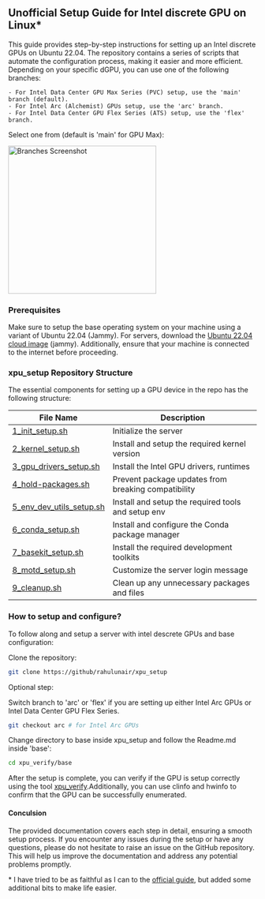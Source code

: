 ## Unofficial Setup Guide for Intel discrete GPU on Linux*

This guide provides step-by-step instructions for setting up an Intel discrete GPUs on Ubuntu 22.04. The repository contains a series of scripts that automate the configuration process, making it easier and more efficient. Depending on your specific dGPU, you can use one of the following branches:

    - For Intel Data Center GPU Max Series (PVC) setup, use the 'main' branch (default).
    - For Intel Arc (Alchemist) GPUs setup, use the 'arc' branch.
    - For Intel Data Center GPU Flex Series (ATS) setup, use the 'flex' branch.
    
Select one from (default is 'main' for GPU Max):
<p align="left">
  <img src="https://user-images.githubusercontent.com/786476/234941539-fa4d3a30-5e5d-4888-990e-8cf13766abe5.png" width="300" alt="Branches Screenshot">
</p>



### Prerequisites

Make sure to setup the base operating system on your machine using a variant of Ubuntu 22.04 (Jammy). For servers, download the [Ubuntu 22.04 cloud image](https://cloud-images.ubuntu.com/jammy/current/) (jammy). Additionally, ensure that your machine is connected to the internet before proceeding.

### xpu\_setup Repository Structure

The essential components for setting up a GPU device in the repo has the following structure:

| File Name                  | Description                                      |
|---------------------------|--------------------------------------------------|
| [1_init_setup.sh](https://github.com/rahulunair/xpu_setup/blob/main/base/1_init_setup.sh)           | Initialize the server     |
| [2_kernel_setup.sh](https://github.com/rahulunair/xpu_setup/blob/main/base/2_kernel_setup.sh)         | Install and setup the required kernel version    |
| [3_gpu_drivers_setup.sh](https://github.com/rahulunair/xpu_setup/blob/main/base/3_gpu_drivers_setup.sh)    | Install  the Intel GPU drivers, runtimes      |
| [4_hold-packages.sh](https://github.com/rahulunair/xpu_setup/blob/main/base/4_hold-packages.sh)        | Prevent package updates from breaking compatibility |
| [5_env_dev_utils_setup.sh](https://github.com/rahulunair/xpu_setup/blob/main/base/5_env_dev_utils_setup.sh)  | Install and setup the required tools and setup env|
| [6_conda_setup.sh](https://github.com/rahulunair/xpu_setup/blob/main/base/6_conda_setup.sh)          | Install and configure the Conda package manager  |
| [7_basekit_setup.sh](https://github.com/rahulunair/xpu_setup/blob/main/base/7_basekit_setup.sh)        | Install the required development toolkits        |
| [8_motd_setup.sh](https://github.com/rahulunair/xpu_setup/blob/main/base/8_motd_setup.sh)           | Customize the server login message               |
| [9_cleanup.sh](https://github.com/rahulunair/xpu_setup/blob/main/base/9_cleanup.sh)              | Clean up any unnecessary packages and files      |


### How to setup and configure?

To follow along and setup a server with intel descrete GPUs and base configuration:

Clone the repository:

```bash
git clone https://github/rahulunair/xpu_setup
```
Optional step:

Switch branch to 'arc' or 'flex' if you are setting up either Intel Arc GPUs or Intel Data Center GPU Flex Series.

```bash
git checkout arc # for Intel Arc GPUs
```
Change directory to base inside xpu\_setup and follow the Readme.md inside 'base':

```bash
cd xpu_verify/base
```

After the setup is complete, you can verify if the GPU is setup correctly using the tool [xpu\_verify](https://github.com/rahulunair/xpu_verify).Additionally, you can use clinfo and hwinfo to confirm that the GPU can be successfully enumerated.

#### Conculsion

The provided documentation covers each step in detail, ensuring a smooth setup process. If you encounter any issues during the setup or have any questions, please do not hesitate to raise an issue on the GitHub repository. This will help us improve the documentation and address any potential problems promptly.

\* I have tried to be as faithful as I can to the [official guide](https://dgpu-docs.intel.com/installation-guides/index.html), but added some additional bits to make life easier.

